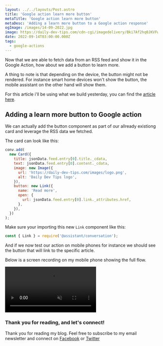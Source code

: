```yaml
---
layout: ../../layouts/Post.astro
title: 'Google action learn more button'
metaTitle: 'Google action learn more button'
metaDesc: 'Adding a learn more button to a Google action response'
ogImage: /images/14-09-2022.jpg
image: https://daily-dev-tips.com/cdn-cgi/imagedelivery/Bki7Af2hq0JKVFw1XYYMQg/e5e4cd84-6288-4d27-95ea-d0acf5948c00
date: 2022-09-14T03:00:00.000Z
tags:
  - google-actions
---
```


Now that we are able to fetch data from an RSS feed and show it in the Google Action, how about we add a button to learn more.

A thing to note is that depending on the device, the button might not be rendered.
For instance smart home devices won't show the button, the mobile assistant on the other hand will show them.

For this article i'll be using what we build yesterday, you can find the [article here](https://daily-dev-tips.com/posts/google-action-fetching-data-from-an-rss-feed/).

## Adding a learn more button to Google action

We can actually add the button component as part of our allready existiong card and leverage the RSS data we fetched.

The card can look like this:

```js
conv.add(
  new Card({
    title: jsonData.feed.entry[0].title._cdata,
    text: jsonData.feed.entry[0].content._cdata,
    image: new Image({
      url: 'https://daily-dev-tips.com/images/logo.png',
      alt: 'Daily Dev Tips logo',
    }),
    button: new Link({
      name: 'Read more',
      open: {
        url: jsonData.feed.entry[0].link._attributes.href,
      },
    }),
  })
);
```

Make sure your importing this new `Link` component like this:

```js
const { Link } = require('@assistant/conversation');
```

And if we now test our action on mobile phones for instance we should see the button that will link to the specific article.

Below is a screen recording on my mobile phone showing the full flow.

<!-- ![Google action learn more button](https://dev-to-uploads.s3.amazonaws.com/uploads/articles/2t55n28euqlj8s7vnq67.gif) -->
<video autoplay loop muted playsinline>
  <source src="https://res.cloudinary.com/daily-dev-tips/video/upload/v1662273464/google-action_lrsgig.webm" type="video/webm" />
  <source src="https://res.cloudinary.com/daily-dev-tips/video/upload/v1662273463/google-action_kdoyan.mp4" type="video/mp4" />
</video>

### Thank you for reading, and let's connect!

Thank you for reading my blog. Feel free to subscribe to my email newsletter and connect on [Facebook](https://www.facebook.com/DailyDevTipsBlog) or [Twitter](https://twitter.com/DailyDevTips1)

